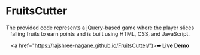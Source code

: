 # FruitsCutter
<div align="center">

The provided code represents a jQuery-based game where the player slices falling fruits to earn points and is built using HTML, CSS, and JavaScript.

 <a href="https://rajshree-nagane.github.io/FruitsCutter/")><strong>➥ Live Demo</strong></a> 
 
 </div>
